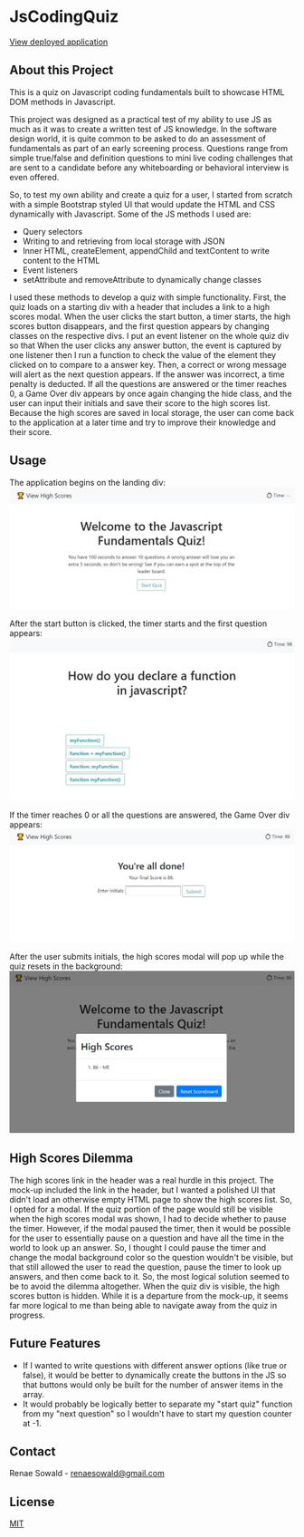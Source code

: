 # JsCodingQuiz
[View deployed application](https://rsowald.github.io/JsCodingQuiz)

## About this Project
This is a quiz on Javascript coding fundamentals built to showcase HTML DOM methods in Javascript.

This project was designed  as a practical test of my ability to use JS as much as it was to create a written test of JS knowledge. In the software design world, it is quite common to be asked to do an assessment of fundamentals as part of an early screening process. Questions range from simple true/false and definition questions to mini live coding challenges that are sent to a candidate before any whiteboarding or behavioral interview is even offered.

So, to test my own ability and create a quiz for a user, I started from scratch with a simple Bootstrap styled UI that would update the HTML and CSS dynamically with Javascript. Some of the JS methods I used are:
- Query selectors
- Writing to and retrieving from local storage with JSON
- Inner HTML, createElement, appendChild and textContent to write content to the HTML
- Event listeners
- setAttribute and removeAttribute to dynamically change classes

I used these methods to develop a quiz with simple functionality. First, the quiz loads on a starting div with a header that includes a link to a high scores modal. When the user clicks the start button, a timer starts, the high scores button disappears, and the first question appears by changing classes on the respective divs. I put an event listener on the whole quiz div so that When the user clicks any answer button, the event is captured by one listener then I run a function to check the value of the element they clicked on to compare to a answer key. Then, a correct or wrong message will alert as the next question appears. If the answer was incorrect, a time penalty is deducted. If all the questions are answered or the timer reaches 0, a Game Over div appears by once again changing the hide class, and the user can input their initials and save their score to the high scores list. Because the high scores are saved in local storage, the user can come back to the application at a later time and try to improve their knowledge and their score.

## Usage
The application begins on the landing div:
![Landing Div](assets/screenshots/landing_div.jpg)

After the start button is clicked, the timer starts and the first question appears:
![Quiz Div](assets/screenshots/quiz_div.jpg)

If the timer reaches 0 or all the questions are answered, the Game Over div appears:
![End of Game Div](assets/screenshots/end_div.jpg)

After the user submits initials, the high scores modal will pop up while the quiz resets in the background:
![High Scores Modal](assets/screenshots/highscores_modal.jpg)

## High Scores Dilemma
The high scores link in the header was a real hurdle in this project. The mock-up included the link in the header, but I wanted a polished UI that didn't load an otherwise empty HTML page to show the high scores list. So, I opted for a modal. If the quiz portion of the page would still be visible when the high scores modal was shown, I had to decide whether to pause the timer. However, if the modal paused the timer, then it would be possible for the user to essentially pause on a question and have all the time in the world to look up an answer. So, I thought I could pause the timer and change the modal background color so the question wouldn't be visible, but that still allowed the user to read the question, pause the timer to look up answers, and then come back to it. So, the most logical solution seemed to be to avoid the dilemma altogether. When the quiz div is visible, the high scores button is hidden. While it is a departure from the mock-up, it seems far more logical to me than being able to navigate away from the quiz in progress.

## Future Features
- If I wanted to write questions with different answer options (like true or false), it would be better to dynamically create the buttons in the JS so that buttons would only be built for the number of answer items in the array.
- It would probably be logically better to separate my "start quiz" function from my "next question" so I wouldn't have to start my question counter at -1.

## Contact
Renae Sowald - renaesowald@gmail.com

## License
[MIT](LICENSE)
